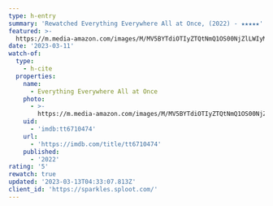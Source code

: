 ```yaml
---
type: h-entry
summary: 'Rewatched Everything Everywhere All at Once, (2022) - ★★★★★'
featured: >-
  https://m.media-amazon.com/images/M/MV5BYTdiOTIyZTQtNmQ1OS00NjZlLWIyMTgtYzk5Y2M3ZDVmMDk1XkEyXkFqcGdeQXVyMTAzMDg4NzU0._V1_SX300.jpg
date: '2023-03-11'
watch-of:
  type:
    - h-cite
  properties:
    name:
      - Everything Everywhere All at Once
    photo:
      - >-
        https://m.media-amazon.com/images/M/MV5BYTdiOTIyZTQtNmQ1OS00NjZlLWIyMTgtYzk5Y2M3ZDVmMDk1XkEyXkFqcGdeQXVyMTAzMDg4NzU0._V1_SX300.jpg
    uid:
      - 'imdb:tt6710474'
    url:
      - 'https://imdb.com/title/tt6710474'
    published:
      - '2022'
rating: '5'
rewatch: true
updated: '2023-03-13T04:33:07.813Z'
client_id: 'https://sparkles.sploot.com/'
---
```


